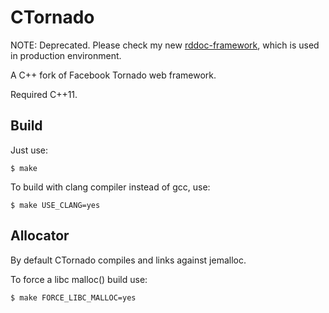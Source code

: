 CTornado
========

NOTE: Deprecated. Please check my new [rddoc-framework](https://github.com/Yeolar/rddoc-framework), which is used in production environment.

A C++ fork of Facebook Tornado web framework.

Required C++11.

Build
-----

Just use:

    $ make

To build with clang compiler instead of gcc, use:

    $ make USE_CLANG=yes

Allocator
---------

By default CTornado compiles and links against jemalloc.

To force a libc malloc() build use:

    $ make FORCE_LIBC_MALLOC=yes

